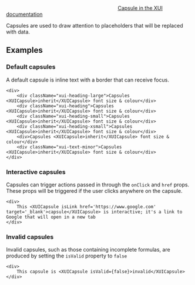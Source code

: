 <div class="xui-margin-vertical">
	<svg focusable="false" class="xui-icon xui-icon-inline xui-blobicon xui-blobicon-large xui-icon-color-blue">
		<use xlink:href="#xui-icon-bookmark" role="presentation"/>
	</svg>
	<a href="../section-building-blocks-identifiers-capsule.html">Capsule in the XUI documentation</a>
</div>

Capsules are used to draw attention to placeholders that will be replaced with data.

## Examples

### Default capsules

A default capsule is inline text with a border that can receive focus.

```
<div>
	<div className="xui-heading-large">Capsules <XUICapsule>inherit</XUICapsule> font size & colour</div>
	<div className="xui-heading">Capsules <XUICapsule>inherit</XUICapsule> font size & colour</div>
	<div className="xui-heading-small">Capsules <XUICapsule>inherit</XUICapsule> font size & colour</div>
	<div className="xui-heading-xsmall">Capsules <XUICapsule>inherit</XUICapsule> font size & colour</div>
	<div>Capsules <XUICapsule>inherit</XUICapsule> font size & colour</div>
	<div className="xui-text-minor">Capsules <XUICapsule>inherit</XUICapsule> font size & colour</div>
</div>
```

### Interactive capsules

Capsules can trigger actions passed in through the `onClick` and `href` props. These props will be triggered if the user clicks anywhere on the capsule.

```
<div>
	This <XUICapsule isLink href='https://www.google.com' target='_blank'>capsule</XUICapsule> is interactive; it's a link to Google that will open in a new tab
</div>
```

### Invalid capsules

Invalid capsules, such as those containing incomplete formulas, are produced by setting the `isValid` property to `false`
```
<div>
	This capsule is <XUICapsule isValid={false}>invalid</XUICapsule>
</div>
```
